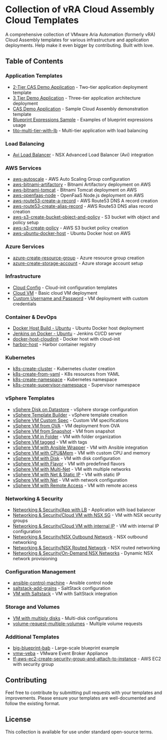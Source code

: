 # Collection of vRA Cloud Assembly Cloud Templates

A comprehensive collection of VMware Aria Automation (formerly vRA) Cloud Assembly templates for various infrastructure and application deployments. Help make it even bigger by contributing. Built with love.

## Table of Contents

### Application Templates
- [2-Tier CAS Demo Application](./2-Tier%20CAS%20Demo%20Application) - Two-tier application deployment template
- [3 Tier Demo Application](./3%20Tier%20Demo%20Application) - Three-tier application architecture deployment
- [CAS Demo Application](./CAS%20Demo%20Application) - Sample Cloud Assembly demonstration template
- [Blueprint Expressions Sample](./Blueprint%20Expressions%20Sample) - Examples of blueprint expressions usage
- [tito-multi-tier-with-lb](./tito-multi-tier-with-lb) - Multi-tier application with load balancing

### Load Balancing
- [Avi Load Balancer](./Avi%20Load%20Balancer) - NSX Advanced Load Balancer (Avi) integration

### AWS Services
- [aws-autoscale](./aws-autoscale) - AWS Auto Scaling Group configuration
- [aws-bitnami-artifactory](./aws-bitnami-artifactory) - Bitnami Artifactory deployment on AWS
- [aws-bitnami-tomcat](./aws-bitnami-tomcat) - Bitnami Tomcat deployment on AWS
- [aws-openfaas-node](./aws-openfaas-node) - OpenFaaS Node.js deployment on AWS
- [aws-route53-create-a-record](./aws-route53-create-a-record) - AWS Route53 DNS A record creation
- [aws-route53-create-alias-record](./aws-route53-create-alias-record) - AWS Route53 DNS alias record creation
- [aws-s3-create-bucket-object-and-policy](./aws-s3-create-bucket-object-and-policy) - S3 bucket with object and policy setup
- [aws-s3-create-policy](./aws-s3-create-policy) - AWS S3 bucket policy creation
- [aws-ubuntu-docker-host](./aws-ubuntu-docker-host) - Ubuntu Docker host on AWS

### Azure Services
- [azure-create-resource-group](./azure-create-resource-group) - Azure resource group creation
- [azure-create-storage-account](./azure-create-storage-account) - Azure storage account setup

### Infrastructure
- [Cloud Config](./Cloud%20Config) - Cloud-init configuration templates
- [Cloud VM](./Cloud%20VM) - Basic cloud VM deployment
- [Custom Username and Password](./Custom%20Username%20and%20Password) - VM deployment with custom credentials

### Container & DevOps
- [Docker Host Build - Ubuntu](./Docker%20Host%20Build%20-%20Ubuntu) - Ubuntu Docker host deployment
- [Jenkins on Docker - Ubuntu](./Jenkins%20on%20Docker%20-%20Ubuntu) - Jenkins CI/CD server
- [docker-host-cloudinit](./docker-host-cloudinit) - Docker host with cloud-init
- [harbor-host](./harbor-host) - Harbor container registry

### Kubernetes
- [k8s-create-cluster](./k8s-create-cluster) - Kubernetes cluster creation
- [k8s-create-from-yaml](./k8s-create-from-yaml) - K8s resources from YAML
- [k8s-create-namespace](./k8s-create-namespace) - Kubernetes namespace
- [k8s-create-supervisor-namespace](./k8s-create-supervisor-namespace) - Supervisor namespace

### vSphere Templates
- [vSphere Disk on Datastore](./vSphere%20Disk%20on%20Datastore) - vSphere storage configuration
- [vSphere Template Builder](./vSphere%20Template%20Builder) - vSphere template creation
- [vSphere VM Custom Spec](./vSphere%20VM%20Custom%20Spec) - Custom VM specifications
- [vSphere VM from OVA](./vSphere%20VM%20from%20OVA) - VM deployment from OVA
- [vSphere VM from Snapshot](./vSphere%20VM%20from%20Snapshot) - VM from snapshot
- [vSphere VM in Folder](./vSphere%20VM%20in%20Folder) - VM with folder organization
- [vSphere VM tagged](./vSphere%20VM%20tagged) - VM with tags
- [vSphere VM with Ansible Wrapper](./vSphere%20VM%20with%20Ansible%20Wrapper) - VM with Ansible integration
- [vSphere VM with CPU&Mem](./vSphere%20VM%20with%20CPU%26Mem) - VM with custom CPU and memory
- [vSphere VM with Disk](./vSphere%20VM%20with%20Disk) - VM with disk configuration
- [vSphere VM with Flavor](./vSphere%20VM%20with%20Flavor) - VM with predefined flavors
- [vSphere VM with Multi-Net](./vSphere%20VM%20with%20Multi-Net) - VM with multiple networks
- [vSphere VM with Net & Static IP](./vSphere%20VM%20with%20Net%20%26%20Static%20IP) - VM with static IP
- [vSphere VM with Net](./vSphere%20VM%20with%20Net) - VM with network configuration
- [vSphere VM with Remote Access](./vSphere%20VM%20with%20Remote%20Access) - VM with remote access

### Networking & Security
- [Networking & Security/App with LB](./Networking%20%26%20Security/App%20with%20LB) - Application with load balancer
- [Networking & Security/Cloud VM with NSX SG](./Networking%20%26%20Security/Cloud%20VM%20with%20NSX%20SG) - VM with NSX security groups
- [Networking & Security/Cloud VM with internal IP](./Networking%20%26%20Security/Cloud%20VM%20with%20internal%20IP) - VM with internal IP configuration
- [Networking & Security/NSX Outbound Network](./Networking%20%26%20Security/NSX%20Outbound%20Network) - NSX outbound networking
- [Networking & Security/NSX Routed Network](./Networking%20%26%20Security/NSX%20Routed%20Network) - NSX routed networking
- [Networking & Security/On-Demand NSX Networks](./Networking%20%26%20Security/On-Demand%20NSX%20Networks) - Dynamic NSX network provisioning

### Configuration Management
- [ansible-control-machine](./ansible-control-machine) - Ansible control node
- [saltstack-add-grains](./saltstack-add-grains) - SaltStack configuration
- [VM with Saltstack](./VM%20with%20Saltstack.yml) - VM with SaltStack integration

### Storage and Volumes
- [VM with multiply disks](./VM%20with%20multiply%20disks) - Multi-disk configurations
- [volume-request-multiple-volumes](./volume-request-multiple-volumes) - Multiple volume requests

### Additional Templates
- [big-blueprint-bab](./big-blueprint-bab) - Large-scale blueprint example
- [vmw-veba](./vmw-veba) - VMware Event Broker Appliance
- [tf-aws-ec2-create-security-group-and-attach-to-instance](./tf-aws-ec2-create-security-group-and-attach-to-instance) - AWS EC2 with security group

## Contributing
Feel free to contribute by submitting pull requests with your templates and improvements. Please ensure your templates are well-documented and follow the existing format.

## License
This collection is available for use under standard open-source terms.